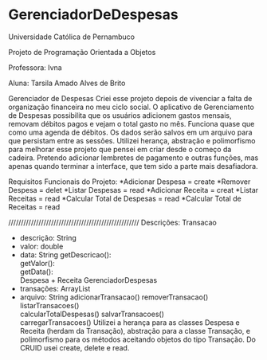 # GerenciadorDeDespesas 
 Universidade Católica de Pernambuco
 
 Projeto de Programação Orientada a Objetos
 
 Professora: Ivna 
 
 Aluna: Tarsila Amado Alves de Brito

Gerenciador de Despesas 
Criei esse projeto depois de vivenciar a falta de organização financeira no meu ciclo social.
O aplicativo de Gerenciamento de Despesas possibilita que os usuários adicionem gastos mensais, removam débitos pagos e vejam o total gasto no mês. Funciona quase que como uma agenda de débitos. Os dados serão salvos em um arquivo para que persistam entre as sessões. Utilizei herança, abstração e polimorfismo para melhorar esse projeto que pensei em criar desde o começo da cadeira. Pretendo adicionar lembretes de pagamento e outras funções, mas apenas quando terminar a interface, que tem sido a parte mais desafiadora. 

Requisitos Funcionais do Projeto:
*Adicionar Despesa = create
*Remover Despesa = delet
*Listar Despesas = read
*Adicionar Receita = creat
*Listar Receitas = read
*Calcular Total de Despesas = read
*Calcular Total de Receitas = read


////////////////////////////////////////////////////
Descrições:
Transacao    
- descrição: String
- valor: double      
- data: String
 getDescricao():    
 getValor():        
 getData():   
Despesa + Receita
GerenciadorDespesas
- transações: ArrayList
- arquivo: String 
  adicionarTransacao() 
  removerTransacao() 
  listarTransacoes()   
  calcularTotalDespesas() 
  salvarTransacoes()   
  carregarTransacoes()
 Utilizei a herança para as classes Despesa e Receita (herdam da Transação), abstração para a classe Transação, e polimorfismo para os métodos aceitando objetos do tipo Transação. Do CRUID usei create, delete e read.


